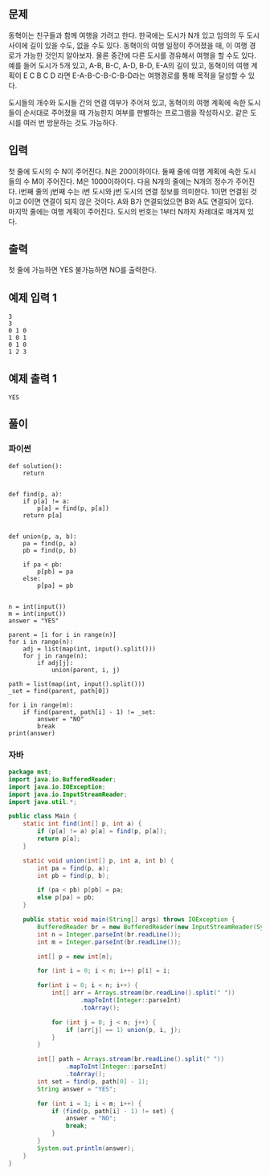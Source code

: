 ## 문제
동혁이는 친구들과 함께 여행을 가려고 한다. 한국에는 도시가 N개 있고 임의의 두 도시 사이에 길이 있을 수도, 없을 수도 있다. 동혁이의 여행 일정이 주어졌을 때, 이 여행 경로가 가능한 것인지 알아보자. 물론 중간에 다른 도시를 경유해서 여행을 할 수도 있다. 예를 들어 도시가 5개 있고, A-B, B-C, A-D, B-D, E-A의 길이 있고, 
동혁이의 여행 계획이 E C B C D 라면 E-A-B-C-B-C-B-D라는 여행경로를 통해 목적을 달성할 수 있다.


도시들의 개수와 도시들 간의 연결 여부가 주어져 있고, 
동혁이의 여행 계획에 속한 도시들이 순서대로 주어졌을 때 가능한지 여부를 판별하는 프로그램을 작성하시오. 
같은 도시를 여러 번 방문하는 것도 가능하다.


## 입력
첫 줄에 도시의 수 N이 주어진다. N은 200이하이다. 
둘째 줄에 여행 계획에 속한 도시들의 수 M이 주어진다. M은 1000이하이다. 
다음 N개의 줄에는 N개의 정수가 주어진다. i번째 줄의 j번째 수는 i번 도시와 j번 도시의 연결 정보를 의미한다. 
1이면 연결된 것이고 0이면 연결이 되지 않은 것이다. A와 B가 연결되었으면 B와 A도 연결되어 있다. 
마지막 줄에는 여행 계획이 주어진다. 도시의 번호는 1부터 N까지 차례대로 매겨져 있다.


## 출력
첫 줄에 가능하면 YES 불가능하면 NO를 출력한다.

## 예제 입력 1 
```
3
3
0 1 0
1 0 1
0 1 0
1 2 3
```

## 예제 출력 1 
```
YES
```

## 풀이
### 파이썬
```python3
def solution():
    return


def find(p, a):
    if p[a] != a:
        p[a] = find(p, p[a])
    return p[a]


def union(p, a, b):
    pa = find(p, a)
    pb = find(p, b)

    if pa < pb:
        p[pb] = pa
    else:
        p[pa] = pb


n = int(input())
m = int(input())
answer = "YES"

parent = [i for i in range(n)]
for i in range(n):
    adj = list(map(int, input().split()))
    for j in range(n):
        if adj[j]:
            union(parent, i, j)

path = list(map(int, input().split()))
_set = find(parent, path[0])

for i in range(m):
    if find(parent, path[i] - 1) != _set:
        answer = "NO"
        break
print(answer)
```


### 자바
```java
package mst;
import java.io.BufferedReader;
import java.io.IOException;
import java.io.InputStreamReader;
import java.util.*;

public class Main {
	static int find(int[] p, int a) {
		if (p[a] != a) p[a] = find(p, p[a]);
		return p[a];
	}

	static void union(int[] p, int a, int b) {
		int pa = find(p, a);
		int pb = find(p, b);

		if (pa < pb) p[pb] = pa;
		else p[pa] = pb;
	}

	public static void main(String[] args) throws IOException {
		BufferedReader br = new BufferedReader(new InputStreamReader(System.in));
		int n = Integer.parseInt(br.readLine());
		int m = Integer.parseInt(br.readLine());

		int[] p = new int[n];

		for (int i = 0; i < n; i++) p[i] = i;

		for(int i = 0; i < n; i++) {
			int[] arr = Arrays.stream(br.readLine().split(" "))
					.mapToInt(Integer::parseInt)
					.toArray();

			for (int j = 0; j < n; j++) {
				if (arr[j] == 1) union(p, i, j);
			}
		}

		int[] path = Arrays.stream(br.readLine().split(" "))
				.mapToInt(Integer::parseInt)
				.toArray();
		int set = find(p, path[0] - 1);
		String answer = "YES";

		for (int i = 1; i < m; i++) {
			if (find(p, path[i] - 1) != set) {
				answer = "NO";
				break;
			}
		}
		System.out.println(answer);
	}
}
```
